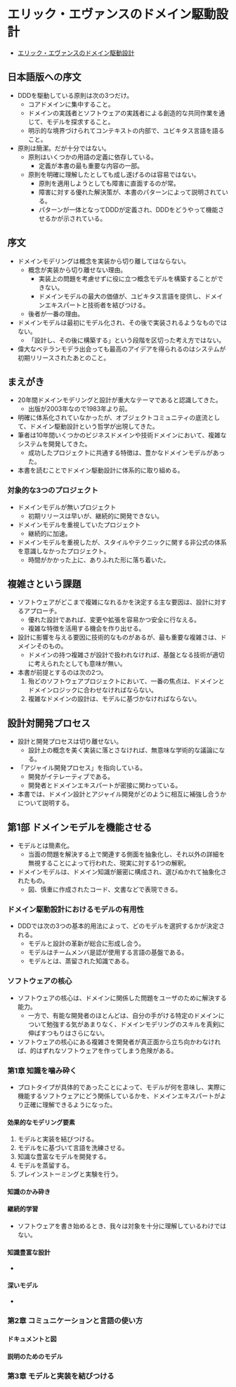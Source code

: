 # エリック・エヴァンスのドメイン駆動設計

- [エリック・エヴァンスのドメイン駆動設計](https://www.amazon.co.jp/dp/4798121967/)

## 日本語版への序文

- DDDを駆動している原則は次の3つだけ。
    - コアドメインに集中すること。
    - ドメインの実践者とソフトウェアの実践者による創造的な共同作業を通じて、モデルを探求すること。
    - 明示的な境界づけられてコンテキストの内部で、ユビキタス言語を語ること。
- 原則は簡潔。だが十分ではない。
    - 原則はいくつかの用語の定義に依存している。
        - 定義が本書の最も重要な内容の一部。
    - 原則を明確に理解したとしても成し遂げるのは容易ではない。
        - 原則を適用しようとしても障害に直面するのが常。
        - 障害に対する優れた解決策が、本書のパターンによって説明されている。
        - パターンが一体となってDDDが定義され、DDDをどうやって機能させるかが示されている。

## 序文

- ドメインモデリングは概念を実装から切り離してはならない。
    - 概念が実装から切り離せない理由。
        - 実装上の問題を考慮せずに役に立つ概念モデルを構築することができない。
        - ドメインモデルの最大の価値が、ユビキタス言語を提供し、ドメインエキスパートと技術者を結びつける。
    - 後者が一番の理由。
- ドメインモデルは最初にモデル化され、その後で実装されるようなものではない。
    - 「設計し、その後に構築する」という段階を区切った考え方ではない。
- 偉大なベテランモデラ出会っても最高のアイデアを得られるのはシステムが初期リリースされたあとのこと。

## まえがき

- 20年間ドメインモデリングと設計が重大なテーマであると認識してきた。
    - 出版が2003年なので1983年より前。
- 明確に体系化されていなかったが、オブジェクトコミュニティの底流として、ドメイン駆動設計という哲学が出現してきた。
- 筆者は10年間いくつかのビジネスドメインや技術ドメインにおいて、複雑なシステムを開発してきた。
    - 成功したプロジェクトに共通する特徴は、豊かなドメインモデルがあった。
- 本書を読むことでドメイン駆動設計に体系的に取り組める。

### 対象的な3つのプロジェクト

- ドメインモデルが無いプロジェクト
    - 初期リリースは早いが、継続的に開発できない。
- ドメインモデルを重視していたプロジェクト
    - 継続的に加速。
- ドメインモデルを重視したが、スタイルやテクニックに関する非公式の体系を意識しなかったプロジェクト。
    - 時間がかかった上に、ありふれた形に落ち着いた。

## 複雑さという課題

- ソフトウェアがどこまで複雑になれるかを決定する主な要因は、設計に対するアプローチ。
    - 優れた設計であれば、変更や拡張を容易かつ安全に行なえる。
    - 複雑な特徴を活用する機会を作り出せる。
- 設計に影響を与える要因に技術的なものがあるが、最も重要な複雑さは、ドメインそのもの。
    - ドメインの持つ複雑さが設計で扱われなければ、基盤となる技術が適切に考えられたとしても意味が無い。
- 本書が前提とするのは次の2つ。
    1. 殆どのソフトウェアプロジェクトにおいて、一番の焦点は、ドメインとドメインロジックに合わせなければならない。
    1. 複雑なドメインの設計は、モデルに基づかなければならない。

## 設計対開発プロセス

- 設計と開発プロセスは切り離せない。
    - 設計上の概念を美く実装に落とさなければ、無意味な学術的な議論になる。
- 「アジャイル開発プロセス」を指向している。
    - 開発がイテレーティブである。
    - 開発者とドメインエキスパートが密接に関わっている。
- 本書では、ドメイン設計とアジャイル開発がどのように相互に補強し合うかについて説明する。

## 第1部 ドメインモデルを機能させる

- モデルとは簡素化。
    - 当面の問題を解決する上で関連する側面を抽象化し、それ以外の詳細を無視することによって行われた、現実に対する1つの解釈。
- ドメインモデルは、ドメイン知識が厳密に構成され、選びぬかれて抽象化されたもの。
    - 図、慎重に作成されたコード、文書などで表現できる。

### ドメイン駆動設計におけるモデルの有用性

 - DDDでは次の3つの基本的用法によって、どのモデルを選択するかが決定される。
     - モデルと設計の革新が総合に形成し合う。
     - モデルはチームメンバ是認が使用する言語の基盤である。
     - モデルとは、蒸留された知識である。

### ソフトウェアの核心

- ソフトウェアの核心は、ドメインに関係した問題をユーザのために解決する能力。
    - 一方で、有能な開発者のほとんどは、自分の手がける特定のドメインについて勉強する気があまりなく、ドメインモデリングのスキルを真剣に伸ばすつもりはさらにない。
- ソフトウェアの核心にある複雑さを開発者が真正面から立ち向かわなければ、的はずれなソフトウェアを作ってしまう危険がある。

### 第1章 知識を噛み砕く

- プロトタイプが具体的であったことによって、モデルが何を意味し、実際に機能するソフトウェアにどう関係しているかを、ドメインエキスパートがより正確に理解できるようになった。

#### 効果的なモデリング要素

1. モデルと実装を結びつける。
1. モデルをに基づいて言語を洗練させる。
1. 知識な豊富なモデルを開発する。
1. モデルを蒸留する。
1. ブレインストーミングと実験を行う。

#### 知識のかみ砕き

#### 継続的学習

- ソフトウェアを書き始めるとき、我々は対象を十分に理解しているわけではない。

#### 知識豊富な設計

- 

#### 深いモデル

- 

### 第2章 コミュニケーションと言語の使い方


#### ドキュメントと図


#### 説明のためのモデル

### 第3章 モデルと実装を結びつける

